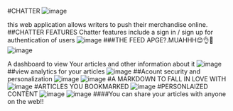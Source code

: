 #CHATTER
![image](https://github.com/user-attachments/assets/e8a458a7-86f7-4635-b6d4-dd72311a94dd)

this web application allows writers to push their merchandise online.
##CHATTER FEATURES
Chatter features include a sign in / sign up for authentication of users
![image](https://github.com/user-attachments/assets/c1d08198-8c71-427b-a42b-0ed9436a5f95)
###THE FEED APGE?.MUAHHH😊👌🤞
![image](https://github.com/user-attachments/assets/7823d09b-77a5-4046-9acc-1c7a82a11c66)

A dashboard to view Your articles and other information about it
![image](https://github.com/user-attachments/assets/9b329ee6-75f1-4d22-abb1-4276eb606a8b)
##view analytics for your articles
![image](https://github.com/user-attachments/assets/2ba21d9b-02e0-48ec-a91e-2a9f55f2aa6e)
##Acount security and personalization
![image](https://github.com/user-attachments/assets/88b43bc7-38d3-4a3a-b17a-2ba4d280c9c4)
![image](https://github.com/user-attachments/assets/a2bd0cfa-b455-41ff-abde-28d0fd58d2ab)
#A MARKDOWN TO FALL IN LOVE WITH
![image](https://github.com/user-attachments/assets/6c75b8ac-0dfd-4c88-8754-f6342c68f4c2)
#ARTICLES YOU BOOKMARKED
![image](https://github.com/user-attachments/assets/07f166d6-664c-4c92-a211-7fe3a979b1be)
#PERSONLAIZED CONTENT
![image](https://github.com/user-attachments/assets/a37d2e29-7b91-45bb-a39b-bbf3f66744aa)
![image](https://github.com/user-attachments/assets/78811c15-21b9-4bf1-851a-d34e55c655d3)
####You can share your articles with anyone on the web!!
